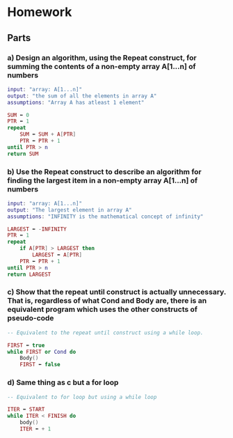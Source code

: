 # Homework

## Parts

### a) Design an algorithm, using the Repeat construct, for summing the contents of a non-empty array A[1...n] of numbers

```lua
input: "array: A[1...n]"
output: "the sum of all the elements in array A"
assumptions: "Array A has atleast 1 element"

SUM ⬅ 0
PTR ⬅ 1
repeat
    SUM ⬅ SUM + A[PTR]
    PTR ⬅ PTR + 1
until PTR > n
return SUM
```

### b) Use the Repeat construct to describe an algorithm for finding the largest item in a non-empty array A[1...n] of numbers

```lua
input: "array: A[1...n]"
output: "The largest element in array A"
assumptions: "INFINITY is the mathematical concept of infinity"

LARGEST ⬅ -INFINITY
PTR ⬅ 1
repeat
    if A[PTR] > LARGEST then
        LARGEST ⬅ A[PTR]
    PTR ⬅ PTR + 1
until PTR > n
return LARGEST
```

### c) Show that the repeat until construct is actually unnecessary. That is, regardless of what Cond and Body are, there is an equivalent program which uses the other constructs of pseudo-code

```lua
-- Equivalent to the repeat until construct using a while loop.

FIRST ⬅ true
while FIRST or Cond do
    Body()
    FIRST ⬅ false
```

### d) Same thing as c but a for loop

```lua
-- Equivalent to for loop but using a while loop

ITER ⬅ START
while ITER < FINISH do
    body()
    ITER ⬅ + 1
```
